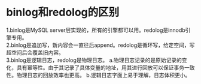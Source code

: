 # binlog和redolog的区别

1.binlog是MySQL server层实现的，所有的引擎都可以用。redolog是innodb引擎专用。  
2.binlog是追加写，新内容会一直往后append。redolog是循环写，给定空间，写超空间后会覆盖旧内容。  
3.binlog是逻辑日志，redolog是物理日志。
    a.物理日志记录的是原始记录的变化，具有幂等性。由于其记录了具体变量的地址，用其进行回放可以保证事务一致性。物理日志的回放效率也更高。
    b.逻辑日志字面上易于理解，日志体积更小。
